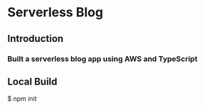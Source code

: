 # Serverless Blog

## Introduction
### Built a serverless blog app using AWS and TypeScript

## Local Build
$ npm init